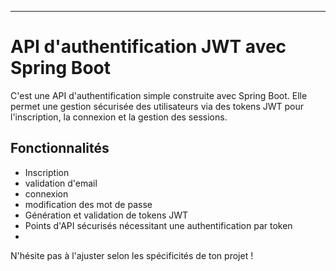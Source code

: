 
---

# API d'authentification JWT avec Spring Boot

C'est une API d'authentification simple construite avec Spring Boot. Elle permet une gestion sécurisée des utilisateurs via des tokens JWT pour l'inscription, la connexion et la gestion des sessions.

## Fonctionnalités

- Inscription 
- validation d'email
- connexion
- modification des mot de passe
- Génération et validation de tokens JWT
- Points d'API sécurisés nécessitant une authentification par token
- 

N'hésite pas à l'ajuster selon les spécificités de ton projet !